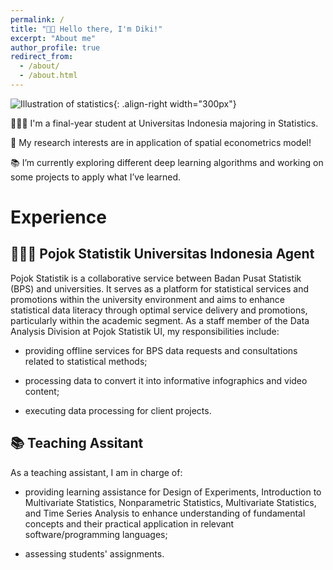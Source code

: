 ```yaml
---
permalink: /
title: "👋🏼 Hello there, I'm Diki!"
excerpt: "About me"
author_profile: true
redirect_from: 
  - /about/
  - /about.html
---
```


![Illustration of statistics](https://encrypted-tbn0.gstatic.com/images?q=tbn:ANd9GcRe2pr-HwfdlE_YWgrI47Rt244myS9jqIQi2MmWWEvR2g&s){: .align-right width="300px"}

👨🏻‍💻 I'm a final-year student at Universitas Indonesia majoring in Statistics.

🔬 My research interests are in application of spatial econometrics model!

📚 I’m currently exploring different deep learning algorithms and working on some projects to apply what I’ve learned. 

# Experience

## 👨🏻‍🔬 Pojok Statistik Universitas Indonesia Agent
Pojok Statistik is a collaborative service between Badan Pusat Statistik (BPS) and universities. It serves as a platform for statistical services and promotions within the university environment and aims to enhance statistical data literacy through optimal service delivery and promotions, particularly within the academic segment. As a staff member of the Data Analysis Division at Pojok Statistik UI, my responsibilities include:

- providing offline services for BPS data requests and consultations related to statistical methods;

- processing data to convert it into informative infographics and video content;

- executing data processing for client projects.

## 📚 Teaching Assitant
As a teaching assistant, I am in charge of:

-	providing learning assistance for Design of Experiments, Introduction to Multivariate Statistics, Nonparametric Statistics, Multivariate Statistics, and Time Series Analysis to enhance understanding of fundamental concepts and their practical application in relevant software/programming languages;

-	assessing students' assignments.

